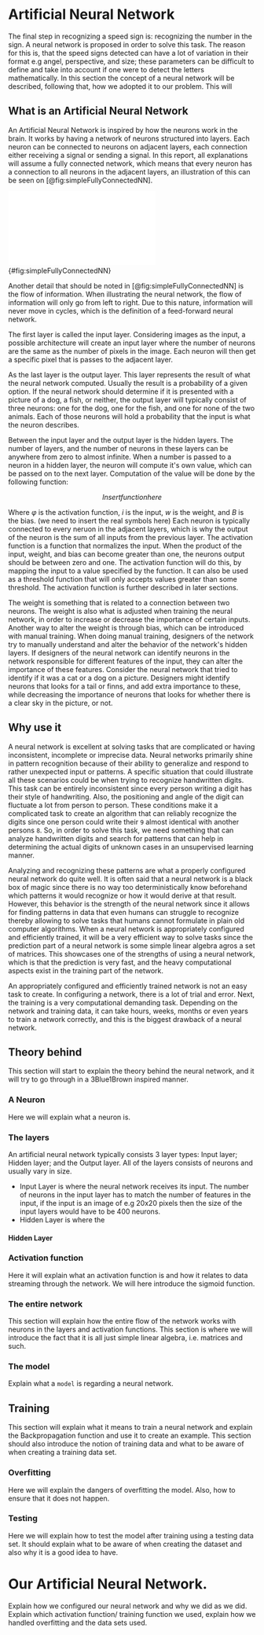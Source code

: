 # Artificial Neural Network
<!--Firstly a small text explaining why we choose to use a neural network and what to expect from the chapter.-->
The final step in recognizing a speed sign is: recognizing the number in the sign. A neural network is proposed in order to 
solve this task. The reason for this is, that the speed signs detected can have a lot of variation in their format
 e.g angel, perspective, and size; these parameters can be difficult to define and take into account if one were to detect
  the letters mathematically. 
In this section the concept of a neural network will be described, following that, how we adopted it to our problem.
This will   

## What is an Artificial Neural Network  
An Artificial Neural Network is inspired by how the neurons work in the brain.
It works by having a network of neurons structured into layers. Each neuron can be connected to neurons on adjacent layers, each connection either receiving a signal or sending a signal.
In this report, all explanations will assume a fully connected network, which means that every neuron has a connection to all neurons in the adjacent layers, an illustration of this can be seen on [@fig:simpleFullyConnectedNN].

![A example of a fully connected Neural Network](report/assets/pictures/nn/6.pdf){#fig:simpleFullyConnectedNN}

Another detail that should be noted in [@fig:simpleFullyConnectedNN] is the flow of information.
When illustrating the neural network, the flow of information will only go from left to right.
Due to this nature, information will never move in cycles, which is the definition of a feed-forward neural network.

The first layer is called the input layer.
Considering images as the input, a possible architecture will create an input layer where the number of neurons are the same as the number of pixels in the image.
Each neuron will then get a specific pixel that is passes to the adjacent layer.

As the last layer is the output layer.
This layer represents the result of what the neural network computed.
Usually the result is a probability of a given option.
If the neural network should determine if it is presented with a picture of a dog, a fish, or neither, the output layer will typically consist of three neurons: one for the dog, one for the fish, and one for none of the two animals.
Each of those neurons will hold a probability that the input is what the neuron describes.

Between the input layer and the output layer is the hidden layers.
The number of layers, and the number of neurons in these layers can be anywhere from zero to almost infinite.
When a number is passed to a neuron in a hidden layer, the neuron will compute it's own value, which can be passed on to the next layer.
Computation of the value will be done by the following function:

$$ Insert function here $$

Where $\varphi$ is the activation function, $i$ is the input, $w$ is the weight, and $B$ is the bias. (we need to insert the real symbols here)
Each neuron is typically connected to every neruon in the adjacent layers, which is why the output of the neuron is the sum of all inputs from the previous layer.
The activation function is a function that normalizes the input.
When the product of the input, weight, and bias can become greater than one, the neurons output should be between zero and one.
The activation function will do this, by mapping the input to a value specified by the function.
It can also be used as a threshold function that will only accepts values greater than some threshold.
The activation function is further described in later sections.

The weight is something that is related to a connection between two neurons.
The weight is also what is adjusted when training the neural network, in order to increase or decrease the importance of certain inputs.
Another way to alter the weight is through bias, which can be introduced with manual training.
When doing manual training, designers of the network try to manually understand and alter the behavior of the network's hidden layers.
If designers of the neural network can identify neurons in the network responsible for different features of the input, they can alter the importance of these features.
Consider the neural network that tried to identify if it was a cat or a dog on a picture.
Designers might identify neurons that looks for a tail or finns, and add extra importance to these, while decreasing the importance of neurons that looks for whether there is a clear sky in the picture, or not.


## Why use it
A neural network is excellent at solving tasks that are complicated or having inconsistent, incomplete or imprecise data. Neural networks primarily shine in pattern recognition because of their ability to generalize and respond to rather unexpected input or patterns. A specific situation that could illustrate all these scenarios could be when trying to recognize handwritten digits. This task can be entirely inconsistent since every person writing a digit has their style of handwriting. Also, the positioning and angle of the digit can fluctuate a lot from person to person. These conditions make it a complicated task to create an algorithm that can reliably recognize the digits since one person could write their `9` almost identical with another persons `8`. So, in order to solve this task, we need something that can analyze handwritten digits and search for patterns that can help in determining the actual digits of unknown cases in an unsupervised learning manner. 

Analyzing and recognizing these patterns are what a properly configured neural network do quite well. It is often said that a neural network is a black box of magic since there is no way too deterministically know beforehand which patterns it would recognize or how it would derive at that result. However, this behavior is the strength of the neural network since it allows for finding patterns in data that even humans can struggle to recognize thereby allowing to solve tasks that humans cannot formulate in plain old computer algorithms. When a neural network is appropriately configured and efficiently trained, it will be a very efficient way to solve tasks since the prediction part of a neural network is some simple linear algebra agros a set of matrices. This showcases one of the strengths of using a neural network, which is that the prediction is very fast, and the heavy computational aspects exist in the training part of the network. 

An appropriately configured and efficiently trained network is not an easy task to create. In configuring a network, there is a lot of trial and error. Next, the training is a very computational demanding task. Depending on the network and training data, it can take hours, weeks, months or even years to train a network correctly, and this is the biggest drawback of a neural network.

## Theory behind
This section will start to explain the theory behind the neural network, and it will try to go through in a 3Blue1Brown inspired manner.

### A Neuron
Here we will explain what a neuron is.

### The layers
<!--Here we will explain what a layer is, and explain the types of layers, ie. Input, Hidden and Output layers also, that they consist of neurons.-->
An artificial neural network typically consists 3 layer types: Input layer; Hidden layer; and the Output layer. All of the layers consists of neurons and usually vary in size.

* Input Layer is where the neural network receives its input. The number of neurons in the input layer has to match the number of features in the input, if the input is an image of e.g 20x20 pixels then the size of the input layers would have to be 400 neurons.
* Hidden Layer is where the  

#### Hidden Layer


### Activation function
Here it will explain what an activation function is and how it relates to data streaming through the network. We will here introduce the sigmoid function.

### The entire network
This section will explain how the entire flow of the network works with neurons in the layers and activation functions. This section is where we will introduce the fact that it is all just simple linear algebra, i.e. matrices and such.

### The model
Explain what a `model` is regarding a neural network.

## Training
This section will explain what it means to train a neural network and explain the Backpropagation function and use it to create an example. This section should also introduce the notion of training data and what to be aware of when creating a training data set.

### Overfitting
Here we will explain the dangers of overfitting the model. Also, how to ensure that it does not happen.

### Testing
Here we will explain how to test the model after training using a testing data set. It should explain what to be aware of when creating the dataset and also why it is a good idea to have.

# Our Artificial Neural Network.
Explain how we configured our neural network and why we did as we did. Explain which activation function/ training function we used, explain how we handled overfitting and the data sets used. 
